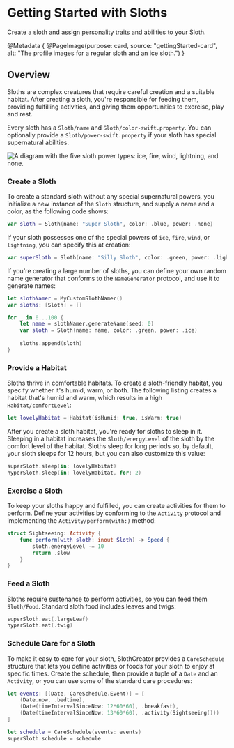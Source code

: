 # Getting Started with Sloths

Create a sloth and assign personality traits and abilities to your Sloth.

@Metadata {
    @PageImage(purpose: card, source: "gettingStarted-card", alt: "The profile images for a regular sloth and an ice sloth.")
}

## Overview

Sloths are complex creatures that require careful creation and a suitable habitat. After creating a sloth, you're responsible for feeding them, providing fulfilling activities, and giving them opportunities to exercise, play and rest. 

Every sloth has a ``Sloth/name`` and ``Sloth/color-swift.property``. You can optionally provide a ``Sloth/power-swift.property`` if your sloth has special supernatural abilities.

![A diagram with the five sloth power types: ice, fire, wind, lightning, and none.](slothPower.png)

### Create a Sloth

To create a standard sloth without any special supernatural powers, you initialize a new instance of the ``Sloth`` structure, and supply a name and a color, as the following code shows:

```swift
var sloth = Sloth(name: "Super Sloth", color: .blue, power: .none)
```

If your sloth possesses one of the special powers of `ice`, `fire`, `wind`, or `lightning`, you can specify this at creation:

```swift
var superSloth = Sloth(name: "Silly Sloth", color: .green, power: .lightning)
```

If you're creating a large number of sloths, you can define your own random name generator that conforms to the ``NameGenerator`` protocol, and use it to generate names:

```swift
let slothNamer = MyCustomSlothNamer()
var sloths: [Sloth] = []

for _ in 0...100 {
    let name = slothNamer.generateName(seed: 0)
    var sloth = Sloth(name: name, color: .green, power: .ice)
    
    sloths.append(sloth)
}
```

### Provide a Habitat

Sloths thrive in comfortable habitats. To create a sloth-friendly habitat, you specify whether it's humid, warm, or both. The following listing creates a habitat that's humid and warm, which results in a high ``Habitat/comfortLevel``:

```swift
let lovelyHabitat = Habitat(isHumid: true, isWarm: true)
```

After you create a sloth habitat, you're ready for sloths to sleep in it. Sleeping in a habitat increases the ``Sloth/energyLevel`` of the sloth by the comfort level of the habitat. Sloths sleep for long periods so, by default, your sloth sleeps for 12 hours, but you can also customize this value:

```swift
superSloth.sleep(in: lovelyHabitat)
hyperSloth.sleep(in: lovelyHabitat, for: 2)
```

### Exercise a Sloth

To keep your sloths happy and fulfilled, you can create activities for them to perform. Define your activities by conforming to the ``Activity`` protocol and implementing the ``Activity/perform(with:)`` method:

```swift
struct Sightseeing: Activity {
    func perform(with sloth: inout Sloth) -> Speed {
        sloth.energyLevel -= 10
        return .slow
    }
}
```

### Feed a Sloth

Sloths require sustenance to perform activities, so you can feed them ``Sloth/Food``. Standard sloth food includes leaves and twigs:

```swift
superSloth.eat(.largeLeaf)
hyperSloth.eat(.twig)
```

### Schedule Care for a Sloth

To make it easy to care for your sloth, SlothCreator provides a ``CareSchedule`` structure that lets you define activities or foods for your sloth to enjoy at specific times. Create the schedule, then provide a tuple of a `Date` and an ``Activity``, or you can use some of the standard care procedures:

```swift
let events: [(Date, CareSchedule.Event)] = [
    (Date.now, .bedtime),
    (Date(timeIntervalSinceNow: 12*60*60), .breakfast),
    (Date(timeIntervalSinceNow: 13*60*60), .activity(Sightseeing()))
]

let schedule = CareSchedule(events: events)
superSloth.schedule = schedule
```
